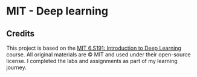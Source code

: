 # MIT - Deep learning
## Credits

This project is based on the [MIT 6.S191: Introduction to Deep Learning](https://introtodeeplearning.com/) course. All original materials are © MIT and used under their open-source license. I completed the labs and assignments as part of my learning journey.

